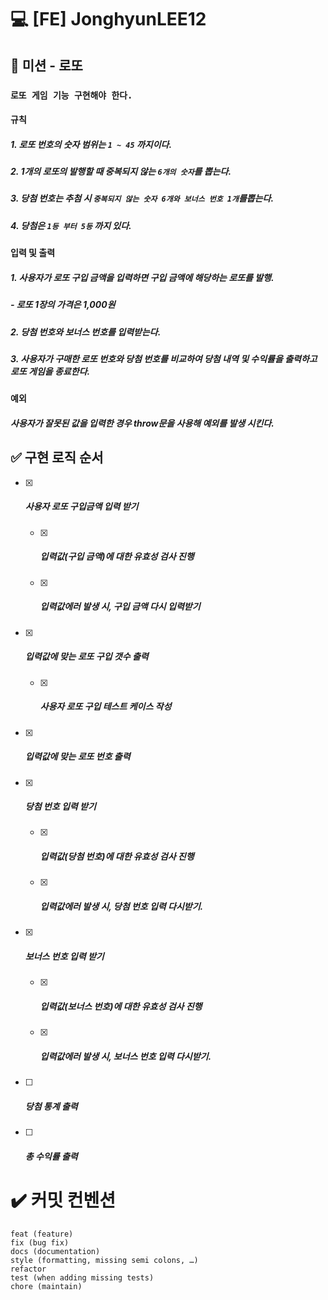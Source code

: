 # :computer: [FE] JonghyunLEE12



## :dart: 미션 - 로또

### `로또 게임 기능 구현해야 한다.`

#### 규칙

##### 	1. 로또 번호의 숫자 범위는 `1 ~ 45` 까지이다.

##### 	2. 1개의 로또의 발행할 때 중복되지 않는 `6개의 숫자`를 뽑는다.

##### 	3. 당첨 번호는 추첨 시 `중복되지 않는 숫자 6개와 보너스 번호 1개`를뽑는다.

##### 	4. 당첨은 `1등 부터 5등` 까지 있다.



#### 입력 및 출력

##### 	1. 사용자가 로또 구입 금액을 입력하면 구입 금액에 해당하는 로또를 발행.

##### 		- 로또 1장의 가격은 1,000원

##### 	2. 당첨 번호와  보너스 번호를 입력받는다.

##### 	3. 사용자가 구매한 로또 번호와 당첨 번호를 비교하여 당첨 내역 및 수익률을 출력하고 로또 게임을 종료한다.



#### 예외

##### 	사용자가 잘못된 값을 입력한 경우 throw문을 사용해 예외를 발생 시킨다.



## :white_check_mark: 구현 로직 순서

- [x] ##### 사용자 로또 구입금액 입력 받기

  - [x] ##### 입력값(구입 금액)에 대한 유효성 검사 진행

  - [x] ##### 입력값에러 발생 시, 구입 금액 다시 입력받기

    

- [x] ##### 입력값에 맞는 로또 구입 갯수 출력

  - [x] ##### 사용자 로또 구입 테스트 케이스 작성

  

- [x] ##### 입력값에 맞는 로또 번호 출력

  

- [x] ##### 당첨 번호 입력 받기

  - [x] ##### 입력값(당첨 번호)에 대한 유효성 검사 진행

  - [x] ##### 입력값에러 발생 시, 당첨 번호 입력 다시받기.

- [x] ##### 보너스 번호 입력 받기

  - [x] ##### 입력값(보너스 번호)에 대한 유효성 검사 진행

  - [x] ##### 입력값에러 발생 시, 보너스 번호 입력 다시받기.

  

- [ ] ##### 당첨 통계 출력

  

- [ ] ##### 총 수익률 출력



# :heavy_check_mark: 커밋 컨벤션

```
feat (feature)
fix (bug fix)
docs (documentation)
style (formatting, missing semi colons, …)
refactor
test (when adding missing tests)
chore (maintain)
```

